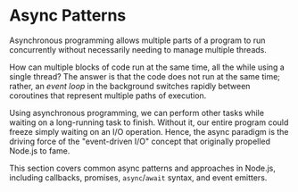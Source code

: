 # Async Patterns

Asynchronous programming allows multiple parts of a program to run
concurrently without necessarily needing to manage multiple threads.

How can multiple blocks of code run at the same time, all the while using a
single thread? The answer is that the code does not run at the same time;
rather, an *event loop* in the background switches rapidly between
coroutines that represent multiple paths of execution.

Using asynchronous programming, we can perform other tasks while waiting
on a long-running task to finish. Without it, our entire program could freeze
simply waiting on an I/O operation. Hence, the async paradigm is the driving 
force of the "event-driven I/O" concept that originally propelled 
Node.js to fame.

This section covers common async patterns and approaches in Node.js, including
callbacks, promises, `async`/`await` syntax, and event emitters.
